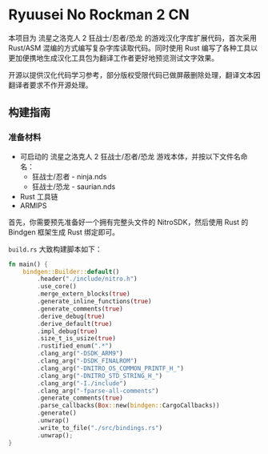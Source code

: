 # Ryuusei No Rockman 2 CN

本项目为 流星之洛克人 2 狂战士/忍者/恐龙 的游戏汉化字库扩展代码，首次采用 Rust/ASM 混编的方式编写复杂字库读取代码。同时使用 Rust 编写了各种工具以更加便携地生成汉化工具包为翻译工作者更好地预览测试文字效果。

开源以提供汉化代码学习参考，部分版权受限代码已做屏蔽删除处理，翻译文本因翻译者要求不作开源处理。

## 构建指南

### 准备材料
- 可启动的 流星之洛克人 2 狂战士/忍者/恐龙 游戏本体，并按以下文件名命名：
    - 狂战士/忍者 - ninja.nds
    - 狂战士/恐龙 - saurian.nds
- Rust 工具链
- ARMIPS

首先，你需要预先准备好一个拥有完整头文件的 NitroSDK，然后使用 Rust 的 Bindgen 框架生成 Rust 绑定即可。

`build.rs` 大致构建脚本如下：

```rust
fn main() {
    bindgen::Builder::default()
        .header("./include/nitro.h")
        .use_core()
        .merge_extern_blocks(true)
        .generate_inline_functions(true)
        .generate_comments(true)
        .derive_debug(true)
        .derive_default(true)
        .impl_debug(true)
        .size_t_is_usize(true)
        .rustified_enum(".*")
        .clang_arg("-DSDK_ARM9")
        .clang_arg("-DSDK_FINALROM")
        .clang_arg("-DNITRO_OS_COMMON_PRINTF_H_")
        .clang_arg("-DNITRO_STD_STRING_H_")
        .clang_arg("-I./include")
        .clang_arg("-fparse-all-comments")
        .generate_comments(true)
        .parse_callbacks(Box::new(bindgen::CargoCallbacks))
        .generate()
        .unwrap()
        .write_to_file("./src/bindings.rs")
        .unwrap();
}
```
